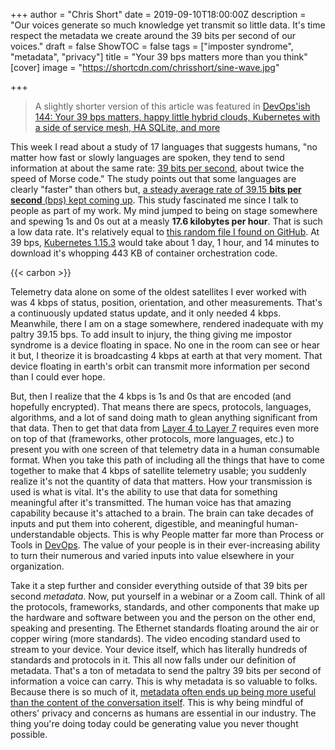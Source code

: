 +++
author = "Chris Short"
date = 2019-09-10T18:00:00Z
description = "Our voices generate so much knowledge yet transmit so little data. It's time respect the metadata we create around the 39 bits per second of our voices."
draft = false
ShowTOC = false
tags = ["imposter syndrome", "metadata", "privacy"]
title = "Your 39 bps matters more than you think"
[cover]
image = "https://shortcdn.com/chrisshort/sine-wave.jpg"

+++

> A slightly shorter version of this article was featured in [DevOps'ish 144: Your 39 bps matters, happy little hybrid clouds, Kubernetes with a side of service mesh, HA SQLite, and more](https://devopsish.com/144/)

This week I read about a study of 17 languages that suggests humans, "no matter how fast or slowly languages are spoken, they tend to send information at about the same rate: [39 bits per second](https://www.sciencemag.org/news/2019/09/human-speech-may-have-universal-transmission-rate-39-bits-second), about twice the speed of Morse code." The study points out that some languages are clearly "faster" than others but, [a steady average rate of 39.15 **bits per second** (bps) kept coming up](https://advances.sciencemag.org/content/5/9/eaaw2594). This study fascinated me since I talk to people as part of my work. My mind jumped to being on stage somewhere and spewing 1s and 0s out at a measly **17.6 kilobytes per hour**. That is such a low data rate. It's relatively equal to [this random file I found on GitHub](https://raw.githubusercontent.com/cttobin/ggthemr/master/misc/build.txt). At 39 bps,  [Kubernetes 1.15.3](https://github.com/kubernetes/kubernetes/releases/tag/v1.15.3) would take about 1 day, 1 hour, and 14 minutes to download it's whopping 443 KB of container orchestration code.

{{< carbon >}}

Telemetry data alone on some of the oldest satellites I ever worked with was 4 kbps of status, position, orientation, and other measurements. That's a continuously updated status update, and it only needed 4 kbps. Meanwhile, there I am on a stage somewhere, rendered inadequate with my paltry 39.15 bps. To add insult to injury, the thing giving me impostor syndrome is a device floating in space. No one in the room can see or hear it but, I theorize it is broadcasting 4 kbps at earth at that very moment. That device floating in earth's orbit can transmit more information per second than I could ever hope.

But, then I realize that the 4 kbps is 1s and 0s that are encoded (and hopefully encrypted). That means there are specs, protocols, languages, algorithms, and a lot of sand doing math to glean anything significant from that data. Then to get that data from [Layer 4 to Layer 7](https://chrisshort.net/drawings/osi-model/) requires even more on top of that (frameworks, other protocols, more languages, etc.) to present you with one screen of that telemetry data in a human consumable format. When you take this path of including all the things that have to come together to make that 4 kbps of satellite telemetry usable; you suddenly realize it's not the quantity of data that matters. How your transmission is used is what is vital. It's the ability to use that data for something meaningful after it's transmitted. The human voice has that amazing capability because it's attached to a brain. The brain can take decades of inputs and put them into coherent, digestible, and meaningful human-understandable objects. This is why People matter far more than Process or Tools in [DevOps](https://devopsish.com/). The value of your people is in their ever-increasing ability to turn their numerous and varied inputs into value elsewhere in your organization.


Take it a step further and consider everything outside of that 39 bits per second *metadata*. Now, put yourself in a webinar or a Zoom call. Think of all the protocols, frameworks, standards, and other components that make up the hardware and software between you and the person on the other end, speaking and presenting. The Ethernet standards floating around the air or copper wiring (more standards). The video encoding standard used to stream to your device. Your device itself, which has literally hundreds of standards and protocols in it. This all now falls under our definition of metadata. That's a ton of metadata to send the paltry 39 bits per second of information a voice can carry. This is why metadata is so valuable to folks. Because there is so much of it, [metadata often ends up being more useful than the content of the conversation itself](https://www.theguardian.com/film/2015/nov/09/a-good-american-review-nsa-whistleblower-william-binney-911-world-trade-centre?utm_source=devopsish&utm_medium=newsletter&utm_campaign=144). This is why being mindful of others' privacy and concerns as humans are essential in our industry. The thing you're doing today could be generating value you never thought possible.
